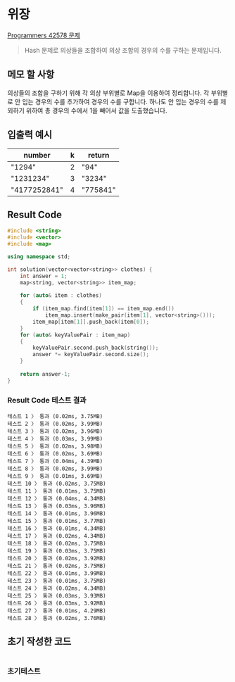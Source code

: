 # 위장

[Programmers 42578 문제](https://programmers.co.kr/learn/courses/30/lessons/42578)  

> Hash 문제로 의상들을 조합하여 의상 조합의 경우의 수를 구하는 문제입니다.

## 메모 할 사항

의상들의 조합을 구하기 위해 각 의상 부위별로 Map을 이용하여 정리합니다. 각 부위별로 안 입는 경우의 수를 추가하여 경우의 수를 구합니다.
하나도 안 입는 경우의 수를 제외하기 위하여 총 경우의 수에서 1을 빼어서 값을 도출했습니다.

## 입출력 예시

number | k | return
|---|---|---|
"1294" | 2 | "94"
"1231234" | 3 | "3234"
"4177252841" | 4 | "775841"

## Result Code

```cpp
#include <string>
#include <vector>
#include <map>

using namespace std;

int solution(vector<vector<string>> clothes) {
    int answer = 1;
    map<string, vector<string>> item_map;
    
    for (auto& item : clothes)
    {
        if (item_map.find(item[1]) == item_map.end())
            item_map.insert(make_pair(item[1], vector<string>()));
        item_map[item[1]].push_back(item[0]);
    }
    for (auto& keyValuePair : item_map)
    {
        keyValuePair.second.push_back(string());
        answer *= keyValuePair.second.size();
    }
    
    return answer-1;
}
```

### Result Code 테스트 결과

```text
테스트 1 〉 통과 (0.02ms, 3.75MB)
테스트 2 〉 통과 (0.02ms, 3.99MB)
테스트 3 〉 통과 (0.02ms, 3.96MB)
테스트 4 〉 통과 (0.03ms, 3.99MB)
테스트 5 〉 통과 (0.02ms, 3.98MB)
테스트 6 〉 통과 (0.02ms, 3.69MB)
테스트 7 〉 통과 (0.04ms, 4.39MB)
테스트 8 〉 통과 (0.02ms, 3.99MB)
테스트 9 〉 통과 (0.01ms, 3.69MB)
테스트 10 〉 통과 (0.02ms, 3.75MB)
테스트 11 〉 통과 (0.01ms, 3.75MB)
테스트 12 〉 통과 (0.04ms, 4.34MB)
테스트 13 〉 통과 (0.03ms, 3.96MB)
테스트 14 〉 통과 (0.01ms, 3.96MB)
테스트 15 〉 통과 (0.01ms, 3.77MB)
테스트 16 〉 통과 (0.01ms, 4.34MB)
테스트 17 〉 통과 (0.02ms, 4.34MB)
테스트 18 〉 통과 (0.02ms, 3.75MB)
테스트 19 〉 통과 (0.03ms, 3.75MB)
테스트 20 〉 통과 (0.02ms, 3.92MB)
테스트 21 〉 통과 (0.02ms, 3.75MB)
테스트 22 〉 통과 (0.01ms, 3.99MB)
테스트 23 〉 통과 (0.01ms, 3.75MB)
테스트 24 〉 통과 (0.02ms, 4.34MB)
테스트 25 〉 통과 (0.03ms, 3.93MB)
테스트 26 〉 통과 (0.03ms, 3.92MB)
테스트 27 〉 통과 (0.01ms, 4.29MB)
테스트 28 〉 통과 (0.02ms, 3.76MB)
```

## 초기 작성한 코드

```cpp

```

### 초기테스트

```text
```
